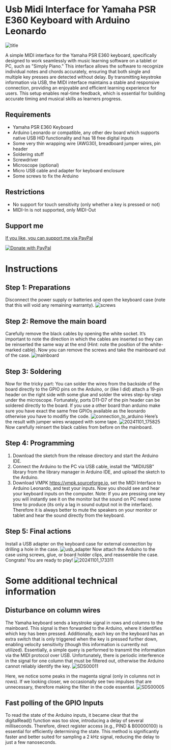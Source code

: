# Usb Midi Interface for Yamaha PSR E360 Keyboard with Arduino Leonardo
![title](https://github.com/user-attachments/assets/fb22b044-fd96-406b-8c8d-1585e3c415f6)

A simple MIDI interface for the Yamaha PSR E360 keyboard, specifically designed to work seamlessly with music learning software on a tablet or PC, such as "Simply Piano." This interface allows the software to recognize individual notes and chords accurately, ensuring that both single and multiple key presses are detected without delay. By transmitting keystroke information via USB, the MIDI interface maintains a stable and responsive connection, providing an enjoyable and efficient learning experience for users. This setup enables real-time feedback, which is essential for building accurate timing and musical skills as learners progress.

## Requirements
* Yamaha PSR E360 Keyboard
* Arduino Leonardo or compatible, any other dev board which supports native USB HID functionality and has 18 free digital inputs
* Some very thin wrapping wire (AWG30), breadboard jumper wires, pin header
* Soldering stuff
* Screwdriver
* Microscope (optional)
* Micro USB cable and adapter for keyboard enclosure
* Some screws to fix the Arduino

## Restrictions
* No support for touch sensitivity (only whether a key is pressed or not)
* MIDI-In is not supported, only MIDI-Out

## Support me
[If you like, you can support me via PayPal](https://www.paypal.me/SebastianDiefenbach)

[![Donate with PayPal](https://www.paypalobjects.com/en_US/i/btn/btn_donateCC_LG.gif)](https://www.paypal.me/SebastianDiefenbach)

# Instructions
## Step 1: Preparations
Disconnect the power supply or batteries and open the keyboard case (note that this will void any remaining warranty). ![screws](https://github.com/user-attachments/assets/bbcd0ccd-3c16-4224-841f-c1229925b69e)

## Step 2: Remove the main board
Carefully remove the black cables by opening the white socket. It’s important to note the direction in which the cables are inserted so they can be reinserted the same way at the end (Hint: note the position of the white-marked cable). Now you can remove the screws and take the mainboard out of the case.  ![mainboard](https://github.com/user-attachments/assets/5ffe689c-2cd0-464d-83ab-ce3d05781627)

## Step 3: Soldering
Now for the tricky part: You can solder the wires from the backside of the board directly to the GPIO pins on the Arduino, or (like I did) attach a 19-pin header on the right side with some glue and solder the wires step-by-step under the microscope. Fortunately, ports D11–D7 of the pin header can be soldered directly to the board. If you use a other board than arduino make sure you have exact the same free GPIOs available as the leonardo otherwise you have to modifiy the code. ![connection_to_arduino](https://github.com/user-attachments/assets/76da28b1-f90a-4575-976f-b60961070ddb)
Here’s the result with jumper wires wrapped with some tape. ![20241101_175825](https://github.com/user-attachments/assets/99f6066c-b6df-4b57-8dee-ceb42ed1c81c)
Now carefully reinsert the black cables from before on the mainboard.

## Step 4: Programming 
1. Download the sketch from the release directory and start the Arduino IDE.
2. Connect the Arduino to the PC via USB cable, install the "MIDIUSB" library from the library manager in Arduino IDE, and upload the sketch to the Arduino.
3. Download VMPK https://vmpk.sourceforge.io, set the MIDI Interface to Arduino Leonardo, and test your inputs. Now you should see and hear your keyboard inputs on the computer. Note: If you are pressing one key you will instantly see it on the monitor but the sound on PC need some time to produce (its only a lag in sound output not in the interface). Therefore it is always better to mute the speakers on your monitor or tablet and hear the sound directly from the keyboard.

## Step 5: Final actions
Install a USB adapter on the keyboard case for external connection by drilling a hole in the case.  ![usb_adapter](https://github.com/user-attachments/assets/a71c92b3-18c8-4a13-b470-ad198eb77fa7) Now attach the Arduino to the case using screws, glue, or board holder clips, and reassemble the case. Congrats! You are ready to play!
![20241101_173311](https://github.com/user-attachments/assets/759cb362-0797-477e-993d-36c0537a5a3b)

# Some additional technical information

## Disturbance on column wires

The Yamaha keyboard sends a keystroke signal in rows and columns to the mainboard. This signal is then forwarded to the Arduino, where it identifies which key has been pressed. Additionally, each key on the keyboard has an extra switch that is only triggered when the key is pressed further down, enabling velocity sensitivity (though this information is currently not utilized). Essentially, a simple query is performed to transmit the information via the MIDI protocol over USB. Unfortunately, there is periodic interference in the signal for one column that must be filtered out, otherwise the Arduino cannot reliably identify the key.
![SDS00011](https://github.com/user-attachments/assets/e0bc930c-3cb3-440b-b18b-5654e4cde0dd)

Here, we notice some peaks in the magenta signal (only in columns not in rows). If we looking closer, we occasionally see two impulses that are unnecessary, therefore making the filter in the code essential.
![SDS00005](https://github.com/user-attachments/assets/7000ef12-5318-4dc0-862b-7f0ae49ceaca)

## Fast polling of the GPIO Inputs

To read the state of the Arduino inputs, it became clear that the digitalRead() function was too slow, introducing a delay of several milliseconds. Therefore, direct register access (e.g., PIND & B00000100) is essential for efficiently determining the state. This method is significantly faster and better suited for sampling a 2 kHz signal, reducing the delay to just a few nanoseconds.
